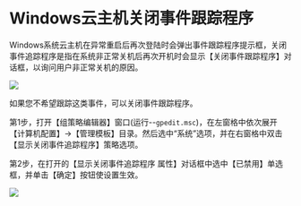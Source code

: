 # Windows云主机关闭事件跟踪程序
Windows系统云主机在异常重启后再次登陆时会弹出事件跟踪程序提示框，关闭事件追踪程序是指在系统非正常关机后再次开机时会显示【关闭事件跟踪程序】对话框，以询问用户非正常关机的原因。

![](../../../../../image/Elastic-Compute/Virtual-Machine/Windows/Windows%E4%BA%91%E4%B8%BB%E6%9C%BA%E5%85%B3%E9%97%AD%E4%BA%8B%E4%BB%B6%E8%B7%9F%E8%B8%AA%E7%A8%8B%E5%BA%8F01.png)

如果您不希望跟踪这类事件，可以关闭事件跟踪程序。

第1步，打开【组策略编辑器】窗口(运行--`gpedit.msc`)，在左窗格中依次展开【计算机配置】→【管理模板】目录。然后选中“系统”选项，并在右窗格中双击【显示关闭事件追踪程序】策略选项。

第2步，在打开的【显示关闭事件追踪程序 属性】对话框中选中【已禁用】单选框，并单击【确定】按钮使设置生效。

![](../../../../../image/Elastic-Compute/Virtual-Machine/Windows/Windows%E4%BA%91%E4%B8%BB%E6%9C%BA%E5%85%B3%E9%97%AD%E4%BA%8B%E4%BB%B6%E8%B7%9F%E8%B8%AA%E7%A8%8B%E5%BA%8F02.png)

